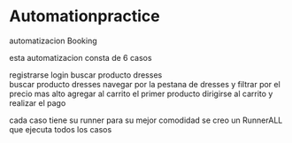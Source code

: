 # Automationpractice
automatizacion Booking

esta automatizacion consta de 6 casos

registrarse
login
buscar producto  dresses  
buscar producto  dresses 
navegar por la pestana de dresses y  filtrar por el precio mas alto agregar al carrito el primer producto
dirigirse al carrito y realizar el pago



cada caso tiene su runner
para su mejor comodidad se creo un RunnerALL
que ejecuta todos los casos 